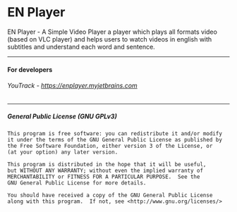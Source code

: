 # EN Player
EN Player - A Simple Video Player a player which plays all formats video (based on VLC player) and helps users to watch videos in english with subtitles and understand each word and sentence. 
___
#### For developers
###### YouTrack - https://enplayer.myjetbrains.com
___
##### General Public License (GNU GPLv3)
```
This program is free software: you can redistribute it and/or modify
it under the terms of the GNU General Public License as published by
the Free Software Foundation, either version 3 of the License, or
(at your option) any later version.

This program is distributed in the hope that it will be useful,
but WITHOUT ANY WARRANTY; without even the implied warranty of
MERCHANTABILITY or FITNESS FOR A PARTICULAR PURPOSE.  See the
GNU General Public License for more details.

You should have received a copy of the GNU General Public License
along with this program.  If not, see <http://www.gnu.org/licenses/>

